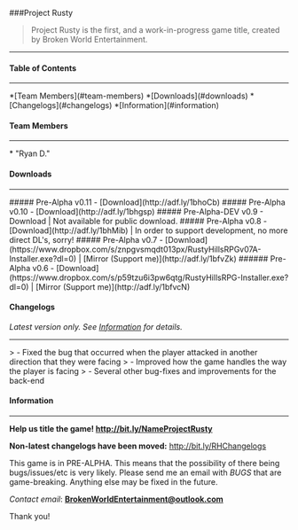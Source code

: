 ###Project Rusty
> Project Rusty is the first, and a work-in-progress game title, created by Broken World Entertainment.
<hr>

#### Table of Contents
<hr>
*[Team Members](#team-members)
*[Downloads](#downloads)
*[Changelogs](#changelogs)
*[Information](#information)

#### Team Members
<hr>
* "Ryan D." <brokenworldentertainment@outlook.com>


#### Downloads
<hr>
##### Pre-Alpha v0.11 - [Download](http://adf.ly/1bhoCb) 
##### Pre-Alpha v0.10 - [Download](http://adf.ly/1bhgsp)
##### Pre-Alpha-DEV v0.9 - Download | Not available for public download.
##### Pre-Alpha v0.8 - [Download](http://adf.ly/1bhMib) | In order to support development, no more direct DL's, sorry!
##### Pre-Alpha v0.7 - [Download](https://www.dropbox.com/s/znpgvsmqdt013px/RustyHillsRPGv07A-Installer.exe?dl=0) | [Mirror (Support me)](http://adf.ly/1bfvZk)
###### Pre-Alpha v0.6 - [Download](https://www.dropbox.com/s/p59tzu6i3pw6qtg/RustyHillsRPG-Installer.exe?dl=0) | [Mirror (Support me)](http://adf.ly/1bfvcN)

#### Changelogs
_Latest version only. See [Information](#information) for details._
<hr>
> - Fixed the bug that occurred when the player attacked in another direction that they were facing
> - Improved how the game handles the way the player is facing
> - Several other bug-fixes and improvements for the back-end

#### Information
<hr>

**Help us title the game! http://bit.ly/NameProjectRusty**

**Non-latest changelogs have been moved:** http://bit.ly/RHChangelogs

This game is in PRE-ALPHA. This means that the possibility of there being bugs/issues/etc is very likely. Please send me an email with *BUGS* that are game-breaking. Anything else may be fixed in the future. 

_Contact email_: **BrokenWorldEntertainment@outlook.com**

Thank you!
